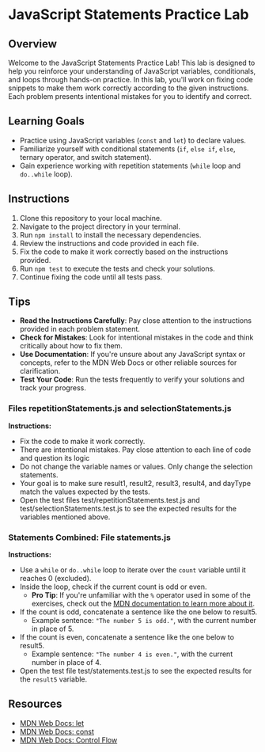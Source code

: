 # JavaScript Statements Practice Lab

## Overview

Welcome to the JavaScript Statements Practice Lab! This lab is designed to help you reinforce your understanding of JavaScript variables, conditionals, and loops through hands-on practice. In this lab, you'll work on fixing code snippets to make them work correctly according to the given instructions. Each problem presents intentional mistakes for you to identify and correct.

## Learning Goals

- Practice using JavaScript variables (`const` and `let`) to declare values.
- Familiarize yourself with conditional statements (`if`, `else if`, `else`, ternary operator, and switch statement).
- Gain experience working with repetition statements (`while` loop and `do..while` loop).

## Instructions

1. Clone this repository to your local machine.
2. Navigate to the project directory in your terminal.
3. Run `npm install` to install the necessary dependencies.
4. Review the instructions and code provided in each file.
5. Fix the code to make it work correctly based on the instructions provided.
6. Run `npm test` to execute the tests and check your solutions.
7. Continue fixing the code until all tests pass.

## Tips

- **Read the Instructions Carefully**: Pay close attention to the instructions provided in each problem statement.
- **Check for Mistakes**: Look for intentional mistakes in the code and think critically about how to fix them.
- **Use Documentation**: If you're unsure about any JavaScript syntax or concepts, refer to the MDN Web Docs or other reliable sources for clarification.
- **Test Your Code**: Run the tests frequently to verify your solutions and track your progress.


### Files repetitionStatements.js and selectionStatements.js

**Instructions:**

- Fix the code to make it work correctly.
- There are intentional mistakes. Pay close attention to each line of code and question its logic
- Do not change the variable names or values. Only change the selection statements.
- Your goal is to make sure result1, result2, result3, result4, and dayType match the values expected by the tests.
- Open the test files test/repetitionStatements.test.js and test/selectionStatements.test.js to see the expected results for the variables mentioned above.


### Statements Combined: File statements.js

**Instructions:**

- Use a `while` or `do..while` loop to iterate over the `count` variable until it reaches 0 (excluded).
- Inside the loop, check if the current count is odd or even.
    - **Pro Tip**: If you're unfamiliar with the `%` operator used in some of the exercises, check out the [MDN documentation to learn more about it](https://developer.mozilla.org/en-US/docs/Web/JavaScript/Reference/Operators/Remainder).
- If the count is odd, concatenate a sentence like the one below to result5. 
    - Example sentence: `"The number 5 is odd."`, with the current number in place of 5.
- If the count is even, concatenate a sentence like the one below to result5. 
    - Example sentence: `"The number 4 is even."`, with the current number in place of 4.
- Open the test file test/statements.test.js to see the expected results for the `result5` variable.


## Resources

- [MDN Web Docs: let](https://developer.mozilla.org/en-US/docs/Web/JavaScript/Reference/Statements/let)
- [MDN Web Docs: const](https://developer.mozilla.org/en-US/docs/Web/JavaScript/Reference/Statements/const)
- [MDN Web Docs: Control Flow](https://developer.mozilla.org/en-US/docs/Web/JavaScript/Guide/Control_flow_and_error_handling)